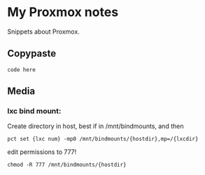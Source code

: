 # My Proxmox notes
Snippets about Proxmox.

## Copypaste

`code here`

## Media
### lxc bind mount:
Create directory in host, best if in /mnt/bindmounts, and then

`pct set {lxc num} -mp0 /mnt/bindmounts/{hostdir},mp=/{lxcdir}`

edit permissions to 777!

`chmod -R 777 /mnt/bindmounts/{hostdir}`
